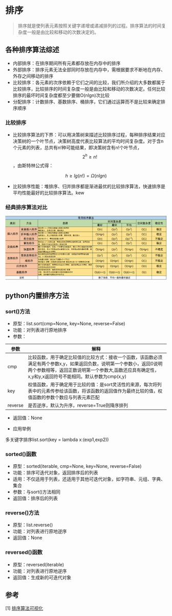 # 排序
> 排序就是使列表元素按照关键字递增或递减排列的过程。排序算法的时间复杂度一般是由比较和移动的次数决定的。

## 各种排序算法综述
- 内部排序：在排序期间所有元素都存放在内存中的排序
- 外部排序：排序元素无法全部同时存放在内存中，需根据要求不断地在内存、外存之间移动的排序
- 比较排序：各元素的次序依赖于它们之间的比较，我们所介绍的大多数都属于比较排序，比较排序的时间复杂度一般是由比较和移动的次数决定。任何比较排序的最坏时间复杂度都至少要做O(nlgn)次比较
- 分配排序：计数排序、基数排序、桶排序，它们通过运算而不是比较来确定排序顺序

### 比较排序

- 比较排序算法的下界：可以用决策树来描述比较排序过程，每种排序结果对应决策树的一个叶节点，决策树高度代表比较算法的平均时间复杂度。对于含n个元素的列表，总共有n!种可能结果，即决策树含有n!个叶节点，$$2^{h}\geqslant n!$$，由斯特林公式得：

$$
h\geqslant lg(n!) = \Omega (nlgn)
$$

- 比较排序性能：堆排序、归并排序都是渐进最优的比较排序算法，快速排序是平均性能最好的比较排序算法。kew

### 经典排序算法对比
![](/assets/排序.png)






## python内置排序方法

### sort()方法
- 原型：list.sort(cmp=None, key=None, reverse=False)
- 功能：对列表进行原地排序
- 参数：

参数|解释
---|---
cmp|比较函数，用于确定比较值的比较方式：接收一个函数，该函数必须满足有两个参数x,y，如果返回负数，说明第一个参数小，返回0说明两个参数相等，返回正数说明第一个参数大,函数还应具有确定性，x,y和y,x返回符号不能相同。默认参数为cmp(x,y)
key|权值函数，用于确定用于比较的值：是sort灵活性的来源，每次将列表中的元素传参给该函数，将该函数的返回值作为最终比较的值，权值函数的参数个数应与列表元素匹配
reverse|是否逆序，默认为升序，reverse=True则降序排列

- 返回值：None

- 应用举例

多关键字排序list.sort(key = lambda x:(exp1,exp2))

### sorted()函数
- 原型：sorted(iterable, cmp=None, key=None, reverse=False)
- 功能：排序可迭代对象，返回排序后的列表
- 适用：不仅适用于列表，还适用于其他可迭代对象，如字符串、元组、字典、集合
- 参数：与sort()方法相同
- 返回值：排序后的列表

### reverse()方法
- 原型：list.reverse()
- 功能：对列表进行原地逆序
- 返回值：None

### reversed()函数
- 原型：reversed(iterable)
- 功能：对列表进行原地逆序
- 返回值：生成新的可迭代对象

## 参考
[1] [排序算法可视化](http://www.cs.usfca.edu/~galles/visualization/ComparisonSort.html)